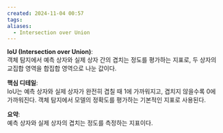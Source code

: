 ```yaml
---
created: 2024-11-04 00:57
tags: 
aliases:
  - Intersection over Union
---
```

**IoU (Intersection over Union)**:  
객체 탐지에서 예측 상자와 실제 상자 간의 겹치는 정도를 평가하는 지표로, 두 상자의 교집합 영역을 합집합 영역으로 나눈 값이다.

**핵심 디테일**:  
IoU는 예측 상자와 실제 상자가 완전히 겹칠 때 $1$에 가까워지고, 겹치지 않을수록 $0$에 가까워진다. 객체 탐지에서 모델의 정확도를 평가하는 기본적인 지표로 사용된다.

**요약**:  
예측 상자와 실제 상자의 겹치는 정도를 측정하는 지표이다.